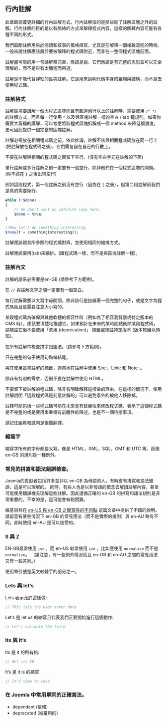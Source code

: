 ## 行內註解

此章節涵蓋更詳細的行內註解方式。行內註解指的是那些除了註解區塊之外的註解。行內註解的目的是以有脈絡的方式來解釋程式內容，這樣的解釋內容可能有各種不同的形式。

我們鼓勵註解用易於閱讀和敘事的風格撰寫，尤其是在解釋一個複雜流程的時候。一般來說註解應該置於要被解釋的程式碼附近，而非在一整個程式區塊前面。

註解盡可能的用一句話解釋完畢，應該是說，它們應該是有完整的思思並可以完全理解的，而不是只有太簡短而帶過。

註解是不能代替詳細的區塊註解。它是用來說明代碼本身的羅輯與結構，而不是去使用程式碼。

### 註解格式

註解區塊要講解一個大程式區塊而且有超過兩行以上的註解時，需要使用 `/* */` 的註解方式，而且每一行使用 `*` 以及與區塊註解一樣的空白 / tab 鍵規則。如果你需要大篇福的講解，可以考慮將該程式區塊拆解成一個 method 來降低複雜度，更可因此提供一個完整的區塊註解。

註解必需放在相關程式碼之前，依此推論，註解不該與相關程式碼放在同一行上 (把註解放在程式碼之後)，它們需各自在自己的行數上。

不要在註解與相關的程式碼之間留下空行。(沒有空白字元在註解的下面)

單行註解或多行註解之前一定要有一個空行，除非他們在一個程式區塊的開頭。(你不該在 `}` 之後出現空行)

例如這段程式，第一段註解之前沒有空行（因為在 `{` 之後），但第二段註解前我們是真的需要換行。

```php
while (!$done)
{
	// We don't want an infinite loop here.
	$done = true;
}

//Now let's do something interesting.
$result = somethingInteresting();
```

註解應該跟其所參照的程式碼對齊，並使用相同的縮排方式。

註解應該要用(tab)來縮排。(跟程式碼一樣，而不是與區塊註解一樣)。

### 註解內文 

註解的語系必需要是en-GB (請參考下方範例)。

在 `//` 與註解文字之間一定要有一個空白。

每行註解需要以大寫字母開頭，除非該行是接續著一個完整的句子，或是文字為程式碼而且是需要注意大小寫的。

某段程式碼為確保與其他軟體的相容性時（例如為了相容瀏覽器或特定版本的 CMS 時），應該要清楚地描述它。如果預計在未來的某時間點刪除某段程式碼，請標註它但不要使用「棄用 (deprecation)」 標籤或標註特定版本 (版本較難以預知)。

在所有註解中檢查拼字跟語法。(請參考下方範例)。

只在完整的句子使用句點做結尾。

與其使用區塊註解的標籤，適當地在註解中使用 See:、Link: 和 Note: 。

除非有特別的需求，否則不要在註解中使用 HTML。

不要留下被註解的程式碼，除非有明確解釋這樣做的理由，在這樣的情況下，使用註解說明「這段程式碼是刻意註解的」可以避免意外的被他人移除掉。

註釋可能包括一些程式碼可能在未來會有延展性來修改程式碼，表示了這個程式碼是不完整的或是要用來準備有前瞻性的陳述，也是不一個待辦事項。

請記住幽默和諷剌是很難翻譯。

### 縮寫字

縮寫字所有的字母都要大寫，像是 HTML，XML，SQL，GMT 和 UTC 等。而像 en-GB 的規則是一種例外。

### 常見的拼寫和語法錯誤檢查。

Joomla的貢獻者包括許多並非以 en-GB 為母語的人，有時會有拼寫和語法錯誤，這是可以理解的。 同時，有些人也是以非母語的概念去解讀註解內容，甚至可能使用翻譯機去理解這些註解。因此遵循正確的 en-GB 的拼寫和語法規則是非常重要的。不幸的是，這可能會有點困難。

維基百科在 [en-US 與 en-GB 之間常見的不同點](http://www.wikiwand.com/en/American_and_British_English_spelling_differences) 這篇文章中提供了不錯的說明。請留意有某些情況下 en-GB 的常見用法（而不是實際的規則）與 en-AU 略有不同，此時使用 en-AU 是可以接受的。

### S 與 Z

EN-GB最常使用 `ise` ，而 en-US 較常使用 `ize` ，比如應使用 `normalise` 而不是 `normalize`。 （請注意，有一些例外情況而且 en-GB 和 en-AU 之間的常見用法又有一些差別。）

使用單引號是英文較棘手的部分之一。

### Lets 與 let’s

Lets 表示允許這樣做:

```php
// This lets the user enter data
```

Let’s 是 let us 的縮寫且代表我們正要開始進行這個動作:

```php
// Let's validate the field
```

### Its 與 it’s

Its 是 it 的所有格:

```php
// Get its ID
```

It’s 是 it is 的縮寫

```php
// It's time to save
```

### 在 Joomla 中常用單詞的正確寫法。

- dependant (依賴)
- deprecated (被棄用的)
